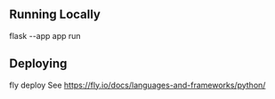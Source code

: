 ## Running Locally
flask --app app run 

## Deploying
fly deploy
See https://fly.io/docs/languages-and-frameworks/python/

